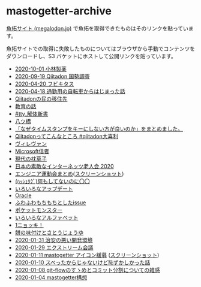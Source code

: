 # mastogetter-archive

[魚拓サイト (megalodon.jp)](https://megalodon.jp/) で魚拓を取得できたものはそのリンクを貼っています。

魚拓サイトでの取得に失敗したものについてはブラウザから手動でコンテンツをダウンロードし、S3 バケットにホストして公開リンクを貼っています。

* [2020-10-01 小林製薬](https://megalodon.jp/2022-0203-2114-02/https://qithub-bot.github.io:443/mastogetter/p.html?i=https://qiitadon.com&t=68ynm_1uns3z5,68ynn_e453p9,68ynn_3cdwr2h,68yno_2mt2pdu,68ynr_4eg5f5h,68ynt_1vtbril)
* [2020-09-19 Qiitadon 国勢調査](https://s3.ap-northeast-1.amazonaws.com/mastogetter-archive.tarohida/20200919_01/index.html)
* [2020-04-20 フビキタス](https://megalodon.jp/2022-0203-2143-21/https://qithub-bot.github.io:443/mastogetter/p.html?i=https://qiitadon.com&t=66z2x_fuyu70,66z2x_1y8p34v,66z2x_295pia6,66z2x_39zhsrv,66z2y_26duw09,66z2y_4i1e9u0,66z2z_nprpr0,66z2z_scvyzk,66z2z_1r2edh0,66z2z_2hrk3dl,66z30_4atzxpi,66z31_1w1t7i4,66z31_3lx6pnm,66z32_2szztwm,66z32_4hhlfte,66z33_4cac87,66z33_3iqa8i0,66z34_1y7hhk6,66z35_17cdzve,66z39_w3cmun,66z3f_45zjbp3)
* [2020-04-18 通勤用の自転車からはじまった話](https://megalodon.jp/2022-0203-2151-43/https://qithub-bot.github.io:443/mastogetter/p.html?i=https://qiitadon.com&t=66y06_43z8r1x,66xzw_233haq2,66xz7_cg4b8p,66xz7_1elwu3h,66xz7_3e775vu,66xz8_lsqjwd,66xz8_1eegkf6,66xz8_2la1t9m,66xza_2z6k46j,66xzb_o5i01y,66xzb_3tkl9sy,66xzc_q07ice,66xzc_1r2e093,66xzd_3ckf006,66xze_n1ike,66xzf_4cm05ko,66xzg_21vno69,66xzg_417ux5v,66xzh_4ceyrm,66xzi_aim4cg,66xzi_2ipezyt,66xzi_3fy1ozj,66xzi_43sldvi,66xzk_1xkymwv,66xzl_10wfi9r,66xzl_1wu128o,66xzl_3rt4lf9,66xzm_id1ay1,66xzm_28dwisv,66xzm_4ivr9oi,66xzn_2gp6p9u,66xzo_1kb50dj,66xzo_3di1k83,66xzp_2lz67xr,66xzp_44bv6g3,66xzq_38defk2,66xzs_4l72ghs,66xzt_317dnts,66xzx_2jaicux,66xzy_1tqti5z)
* [Qiitadonの民の移住先](https://megalodon.jp/2022-0223-0921-04/https://qithub-bot.github.io:443/mastogetter/p.html?i=https://qiitadon.com&t=6evqu_43j7wrk,6evqw_3ew707q,6evr0_2vi6cnz,6evr2_2pknv4j,6evr6_7l3q53,6evr7_32k76vb,6evr9_188h44d,6evra_o1n75n,6evrb_1fbme25,6evrb_7oj1he,6evrd_3c5r0e,6evre_3bbn23q,6evrf_15ryxw8,6evrj_1rwcd1x,6evrp_2qik6yi,6evrv_26upte6,6evs0_6ftq02,6evs0_3py6oui,6evs6_10wafkk,6evsa_123h942,6evsk_4dosjfs,6evtd_1zj8ix6,6evto_3sz2t75,6evsk_4dosjfs,6ew9y_3ddyxjc,6ew5e_r0uo32,6evxv_32bon2w,6ew9s_42g9qzt,6ew8n_2kwpddu,6ez7z_3e31xf3,6ez86_39rd3r,6ezu6_pp69qg,62l9u_4jataox,6exc9_23eadca,6f45t_1nng4q0,6f4x2_4a2idwc)
* [教育の話](https://megalodon.jp/2022-0219-1729-03/https://qithub-bot.github.io:443/mastogetter/p.html?i=https://qiitadon.com&t=68t8d_njcdrj,68t8e_3w0qv4c,68t8g_3k3nonh,68t8t_bi9dow,68t8v_1mwla1f,68t8x_315ku3w,68t8x_3rnezip,68t8y_2jpkrub,68t8y_3m0bkmy,68t8z_1ve3dpa,68t8z_1y3dyyh,68t8z_40sjqh5,68t90_4eq5zv0,68t91_257hqg6,68t94_ptiu1,68t94_18wbipw,68t94_1cp6033,68t95_1a8hen4,68t96_enkvwk,68t96_rm975f,68t96_3teilul,68t96_3va56qd,68t98_6i9058,68t98_28tfgpr,68t98_3mr67zs,68t98_3t88wob,68t99_shb1lz,68t99_tuvzo3,68t99_w0yr52,68t99_3o5n9pi,68t9a_xc2t7f,68t9a_ykwlt2,68t9a_1ca5nwq,68t9a_2z9fovy,68t9c_2s2zene,68t9c_36earc4,68t9e_4f5racj,68t9e_4jdz1el,68t9f_2e76477,68t9g_3h1uc2b,68t9h_awfj0f,68t9h_3eleoh1,68t9i_z9e4hm,68t9i_12gmtkw,68t9i_2uneb0j,68t9j_hcb0yv,68t9j_2vdfwa9,68t9k_2n25q1z,68t9t_199vygg,68tac_xpwlv3,68t9u_2wxp8b1,68tac_3hha0b1,68tad_3b64qbk,68tae_2uze59u)
* [#tty_解体新書](https://megalodon.jp/2022-0204-2130-00/https://qithub-bot.github.io:443/mastogetter/p.html?i=https://qiitadon.com&t=6br8p_1gbzroq,6br6a_34d1nob,6br6d_1i55nc2,6br6w_9vof9p,6br70_1agoerb,6br7a_4gpzetz,6br7c_2gv72fi,6br7d_2gtglku,6br7n_885b8u,6br7p_2u9rq5,6br7u_2vap13v,6br7v_47c3y8n,6br7x_3rnsrnl,6br87_lgp0fi,6br89_4ikazs5,6br8d_pj28u3,6br8e_1exw54e,6br8h_37fr7nw,6br8i_1cpm3qq)
* [八ツ橋](https://megalodon.jp/2022-0204-2127-58/https://qithub-bot.github.io:443/mastogetter/p.html?i=https://qiitadon.com&t=6axw9_3uw2lur,6axw9_3uw2lur,6axwa_2jlrtd5,6axwa_3e90lsv,6axwa_477puiu,6axwb_tuw2vg,6axwd_1x2ax8t,6axx1_y6pu1x,6axx3_3uwv7fa,6axx4_3cjssmr,6axx4_3u5tlxf,6axwu_1jyna46,6axwv_zo8dch,6axwv_1l2jog7,6axwv_323tm8j,6axwv_36vv3tg,6axww_e26a57,6axww_21k4ptq,6axxg_29j5ht7,6axxg_3n9smuj)
* [「なぜタイムスタンプをキーにしない方が良いのか」をまとめました。](https://megalodon.jp/2022-0204-2127-30/https://qithub-bot.github.io:443/mastogetter/p.html?i=https://qiitadon.com&t=6awgb_wzlaxp,6awgc_2cr3hit,6awge_2yabh8p,6awgi_44hn27k,6awgm_2gwpjq2,6awgn_2mxbb8,6awgm_hrzq21,6awgm_4108cjm,6awgq_410jmp2,6awgq_13bekr2,6awgr_2bvu5zu,6awhr_t7mp1i)
* [Qiitadonってこんなところ #qiitadon大喜利 ](https://megalodon.jp/2022-0204-2124-52/https://qithub-bot.github.io:443/mastogetter/p.html?i=https://qiitadon.com&t=6aucj_478ru5w,6aucm_3jv7ywh,6aucm_4gni8iz,6aucn_kffs0a,6aucn_22jd62t,6auco_e4sf59,6auco_3gth9db,6aucp_vpd2jt,6aucp_2zqjez7,6aucr_49reb2l,6auct_1xew089,6aucu_208lc3x)
* [ヴィレヴァン](https://megalodon.jp/2022-0204-2123-52/https://qithub-bot.github.io:443/mastogetter/p.html?i=https://qiitadon.com&t=6atvn_2agopb,6atvn_2icortc,6atvn_3klg6if,6atvn_2l2jtw6,6atvo_4j0my7j,6atvq_z8j5f0,6atw9_3oa1pjq,6atwb_2n7nh9v,6atwc_3errfx5,6atwe_2f6q8xm,6atwg_1qz0gmf,6atwg_2h0juh5,6atwg_30zvfuh,6atwg_2b68vc0,6atwf_3hndxyf,6atwg_g1nblo,6atwg_285s28e)
* [Microsoft信者](https://megalodon.jp/2022-0204-2122-37/https://qithub-bot.github.io:443/mastogetter/p.html?i=https://qiitadon.com&t=69kho_40aevhe,69khq_2i0wzgo,69khq_1z1jr5l,69khq_32slc26,69khq_3yecdjm,69khs_r6v1p0,69khr_10z0hfv,69khs_1zh4jx3,69khu_2hnqcb1,69khu_41vqjh7,69khv_2djsdqp,69khx_4bz7s2h,69khv_2881o70,69khv_3kmduic,69ki7_487ko56,69khw_1bas6bd,69khw_3ko9m3v,69ki0_1wdldhc,69khz_222rmyp,69khz_4cko7jk,69khx_1ri0oxy,69khy_v3y3vo,69ki0_2i72z3z,69ki0_30nu34a)
* [現代の枕草子](https://qithub-bot.github.io/mastogetter/p.html?i=https://qiitadon.com&t=69eam_te1qka,69eam_16k3ldc,69eam_2f8tjnb,69ean_yfqlu4,69ean_1ogmqxh,69ean_1qniwbn,69ean_4bv2695,69eao_e3t8bv,69eao_2g92kp3,69eao_2u4n9vo,69eao_47wa0vh,69eap_49a74b,69eap_ndmtv4,69eap_otosas,69eas_3m0cu75,69eat_8kecn9,69eav_3ouleut,69eaw_5mpd5z,69eaw_d7fo9n)
* [日本の素敵なインターネッツ老人会 2020](https://megalodon.jp/2022-0204-2120-51/https://qithub-bot.github.io:443/mastogetter/p.html?i=https://qiitadon.com&t=691ry_wn7ke8,6917k_3kiltzf,6917m_5arunp,6917m_1qt1mub,6917s_303611d,6917u_vysco,6917v_3c3s39g,6917y_6u3ngt,6917y_2csv8e1,6917z_28irto4,6917z_4b655dd,69180_biij6c,69180_iwufoz,69180_3bbljnw,69181_a4i781,69181_km4fma,69181_1rqwlmw,69181_265sma0,69181_3baxn0z,69181_3q67jtc,69182_uzjacq,69182_wb0euj,69182_1ricgeu,69182_2s07crx,69182_36uiqr7,69182_3es0v79,69182_4dkiuoo,69183_1o5qi4i,69183_3tm92t0,69184_qkxpal,69186_3u7evdg,69187_3nje6r7,6918b_aolumv,6918b_1j2toq2,6918b_3jz02ih,6918b_43lz7zx,6918c_17q1i,6918c_d1kt5v,6918f_3yanonw,6918g_1h02mka,6918o_1sxzd7f,6918o_2v67444,6918o_3l6a5zj,6918o_3z4x42w,6918y_1taiomu,69192_1gsnk7t,691ry_2u19hks)
* [エンジニア運動会まとめ](https://s3.ap-northeast-1.amazonaws.com/mastogetter-archive.tarohida/20200805_01/index.html)([スクリーンショット](https://s3.ap-northeast-1.amazonaws.com/mastogetter-archive.tarohida/20200805_01/screenshot.png))
* [(ﾊｯｼｭﾀｸﾞ)何もしてないのに〇〇 ](https://megalodon.jp/2022-0204-2115-56/https://qithub-bot.github.io:443/mastogetter/p.html?i=https://qiitadon.com&t=68vk3_ib2diq,68vk3_2pg6mi7,68vk3_3k6yk6w,68vk4_37hth2r,68vk7_1p56h31,68vk7_2lh44u5,68vk7_3c20d77,68vk7_4hq75d3,68vka_4uqrsc,68vka_1e19jkx,68vka_2k1cz90,68vka_3cl2fh2,68vka_3fwjgad,68vkc_mw25y0,68vkd_170gdzx,68vki_1srfih5)
* [いろいろなアップデート](https://megalodon.jp/2022-0204-2029-42/https://qithub-bot.github.io:443/mastogetter/p.html?i=https://qiitadon.com&t=68mq0_21r6xd5,68mq0_2jsbfir,68mq0_470hj5x,68mq1_14avhwg,68mq1_2bzqmzz,68mq1_2v9n8xh,68mq1_3i8wrec,68mq2_1z9lons,68mq4_365wrk6,68mq5_enge6k,68mq5_1immgq4,68mq5_3drokpj,68mq6_3morj3j,68mq7_40tezmd,68mq7_4l48c7b,68mq9_10o1anq,68mqj_28m7lm9,68mqk_3ldkyhj,68mqs_2c4h5w9)
* [Oracle](https://megalodon.jp/2022-0204-2028-04/https://qithub-bot.github.io:443/mastogetter/p.html?i=https://qiitadon.com&t=670mf_4l3kkic,670mg_4ks0fwd,670mj_pvg340,670mj_1s1u2q6,670mj_31e02ie,670ml_k9sl26,670ml_2jo2ks9,670ml_32i4agb,670mm_1rj52jc,670mm_25m6lcu,670mm_2ikcird,670mm_2y58c3d,670mn_2m7gan7,670mp_4e6n1sp)
* [ふわふわもちもちとしたissue](https://megalodon.jp/2022-0204-2027-05/https://qithub-bot.github.io:443/mastogetter/p.html?i=https://qiitadon.com&t=66h0e_2005wua,66h0f_19avax2,66h0g_nqqhnm,66h0g_1dmw0ec,66h0g_2p1tldw,66h0h_2ailyrq,66h0h_2wlln9e,66h0h_402y152,66h0i_2u9d0ed,66h0k_6dq6pa,66h0k_2a6ty6c,66h0k_2spuy7g,66h0n_44zu2sp)
* [ポケットモンスター](https://megalodon.jp/2022-0204-2026-18/https://qithub-bot.github.io:443/mastogetter/p.html?i=https://qiitadon.com&t=668rb_2lutld7,668rc_3lf2esl,668rd_1obw4dh,668rf_2gjaav9,668rf_3he98j4,668rf_3p3pjks,668rh_29b0e4a,668rh_3msqfh0,668rh_447a3dq,668ri_2dxhh3x,668ri_3yghla5,668rj_1o4q0ev,668rj_2o5jku8,668rk_n2pld,668rl_ygg69o,668rl_1mf9bie,668rl_2pwaifl,668rl_45ejufx,668rl_4k8cok6,668rm_1lie3e3,668ro_2zucum5,668rp_12j51ls,668rq_psinev,668rq_36j3clk,668rq_4cah4vc,668rr_1odohz4,668rt_1j379pr,668rt_29a4xmb,668ru_119rayd,668ru_3ch1py1,668rw_3r9uthk)
* [いろいろなアルファベット](https://megalodon.jp/2022-0203-2236-44/https://qithub-bot.github.io:443/mastogetter/p.html?i=https://qiitadon.com&t=668pl_15wm2uy,668py_4ktrb3f,668q0_18tx1ss,668q0_1z7memj,668q0_2ntw4hn,668q0_44c59sl,668q1_1s3inqm,668q1_2t7aeu4)
* [1ニョッキ！](https://megalodon.jp/2022-0203-2233-15/https://qithub-bot.github.io:443/mastogetter/p.html?i=https://qiitadon.com&t=66629_3xdkapj,6662a_19t17z5,6662a_366w85t,6662d_3gqmf3,6662g_1teax9v,6662m_2ju4mww,6662n_2z6nvnl,6662s_489lgsh,6662u_ynu2ty,6663g_17wv348,6663g_2914xad)
* [餅の味付けとさとうじょうゆ](https://megalodon.jp/2022-0203-2232-00/https://qithub-bot.github.io:443/mastogetter/p.html?i=https://qiitadon.com&t=664c2_3ukdt86,664c4_d5ecqj,664c4_2ggk5v7,664c4_2lccr36,664c9_1dtkw6d,664cc_2ydh398,664cd_1n67ki3,664cd_4koaq57,664cf_ysxa2q,664cf_251to0f,664cf_2dfci7k,664cf_32t53l6,664cg_10x1y9w,664cg_24thhyq,664cg_43j6wix,664ch_eeaz83,664cg_32pldb0,664ch_1qw4bg2,664ch_3g2fian,664ci_138nw04,664cj_30pmipz)
* [2020-01-31 治安の悪い開発環境](https://megalodon.jp/2022-0203-2228-22/https://qithub-bot.github.io:443/mastogetter/p.html?i=https://qiitadon.com&t=65zxm_4evxcmg,65zxr_29g1giw,65zxr_3oadu1s,65zxt_161ozx0,65zxt_29c3pwe,65zxu_33kuw4m,65zxu_3wsb84u,65zxu_4jc3a6w,65zxv_o801n0,65zxv_17ozm09,65zxw_42zj7yc,65zxx_ga9ein,65zxx_1a0eyr7)
* [2020-01-29 エクストリーム会議](https://megalodon.jp/2022-0203-2227-14/https://qithub-bot.github.io:443/mastogetter/p.html?i=https://qiitadon.com&t=65z4b_1yf73re,65z4d_2lv7h4d,65z4e_opfdzb,65z4e_1h13ru7,65z4f_2jrtlee,65z4i_6l3x34,65z4j_301cbj5,65z4j_4f1n6nc,65z4l_2k3k5oy,65z4l_3ylj6ja)
* [2020-01-11 mastogetter アイコン緩募](https://s3.ap-northeast-1.amazonaws.com/mastogetter-archive.tarohida/20200111_01/index.html) ([スクリーンショット](https://s3.ap-northeast-1.amazonaws.com/mastogetter-archive.tarohida/20200111_01/screenshot.png))
* [2020-01-10 スベったからじゃないけど恥ずかしかった話](https://megalodon.jp/2022-0203-2208-46/https://qithub-bot.github.io:443/mastogetter/p.html?i=https://qiitadon.com&t=103459499342705913,103459504565297893,103459516529964856,103459520942494071,103459527399594791,103459531935708432,103459537753312069,)
* [2020-01-08 git-flowのすゝめとコミット分割についての雑感](https://megalodon.jp/2022-0203-2204-27/https://qithub-bot.github.io:443/mastogetter/p.html?i=https://qiitadon.com&t=103447683377061211,103447692286797711,103447699059327243,103447706517493261,103447712787754489,103447717900902340,103447723522357392,103447801754184668,103447670280250336,103447672683144245,103447728483813165,103447804455144580,103447808969165093,103447807861084682,103447808791229498,103447813465858500,103447821261124649,103447817223545144,103447823092080696,103447820848091978,103447832452751219,103447838846431688,103447846405645880,103447900687298787,)
* [2020-01-04 mastogetter構想](https://qithub-bot.github.io/mastogetter/p.html?i=https://qiitadon.com&t=103422588059240282,103422611462024633,103422832136585995,103423069795875723,103423087302441993,103423091368850281,103423137489223891,103423155290513020)
